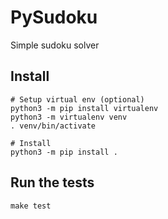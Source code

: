 # PySudoku

Simple sudoku solver

## Install

```shell
# Setup virtual env (optional)
python3 -m pip install virtualenv
python3 -m virtualenv venv
. venv/bin/activate

# Install
python3 -m pip install .
```

## Run the tests

```shell
make test
```
